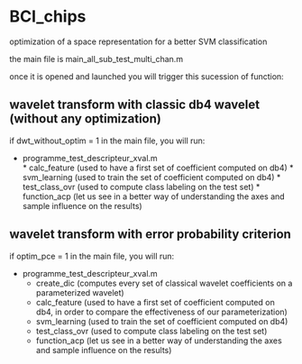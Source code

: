 BCI_chips
=========

optimization of a space representation for a better SVM classification

the main file is main_all_sub_test_multi_chan.m

once it is opened and launched you will trigger this sucession of function:

wavelet transform with classic db4 wavelet (without any optimization)
---------------------------------------------------------------------
if dwt_without_optim = 1 in the main file, you will run:

* programme_test_descripteur_xval.m  
      * calc_feature (used to have a first set of coefficient computed on db4)
      * svm_learning (used to train the set of coefficient computed on db4)
      * test_class_ovr (used to compute class labeling on the test set)
      * function_acp (let us see in a better way of understanding the axes and sample influence on the results)
                                                              
                                     
wavelet transform with error probability criterion
--------------------------------------------------
if optim_pce = 1 in the main file, you will run:                                    
                                     
* programme_test_descripteur_xval.m  
     * create_dic (computes every set of classical wavelet coefficients on a parameterized wavelet)
     * calc_feature (used to have a first set of coefficient computed on db4, in order to compare the effectiveness of our parameterization)
     * svm_learning (used to train the set of coefficient computed on db4)
     * test_class_ovr (used to compute class labeling on the test set)
     * function_acp (let us see in a better way of understanding the axes and sample influence on the results)
